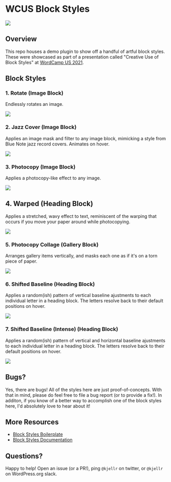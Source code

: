 # WCUS Block Styles

![](https://cldup.com/bS4FW19diq.png)

## Overview

This repo houses a demo plugin to show off a handful of artful block styles. These were showcased as part of a presentation called "Creative Use of Block Styles" at [WordCamp US 2021](http://us.wordcamp.org/2021/).

## Block Styles

### 1. Rotate (Image Block)

Endlessly rotates an image. 

![](https://cldup.com/6h9Cqj_Y0j.gif)

### 2. Jazz Cover (Image Block)

Applies an image mask and filter to any image block, mimicking a style from Blue Note jazz record covers. Animates on hover. 

![](https://cldup.com/qseV9ZbrpL.gif)

### 3. Photocopy (Image Block)

Applies a photocopy-like effect to any image. 

![](https://cldup.com/KIcTCCrfdW.gif)

## 4. Warped (Heading Block)

Applies a stretched, wavy effect to text, reminiscent of the warping that occurs if you move your paper around while photocopying. 

![](https://cldup.com/DelMMyadnv.gif)

### 5. Photocopy Collage (Gallery Block)

Arranges gallery items vertically, and masks each one as if it's on a torn piece of paper. 

![](https://cldup.com/fa9Qx8vGjr.gif)

### 6. Shifted Baseline (Heading Block)

Applies a random(ish) pattern of vertical baseline ajustments to each individual letter in a heading block. The letters resolve back to their default positions on hover. 

![](https://cldup.com/Z9A9WFyQYd.gif)

### 7. Shifted Baseline (Intense) (Heading Block)

Applies a random(ish) pattern of vertical and horizontal baseline ajustments to each individual letter in a heading block. The letters resolve back to their default positions on hover. 

![](https://cldup.com/3NzLIh5GvD.gif)

## Bugs?

Yes, there are bugs! All of the styles here are just proof-of-concepts. With that in mind, please do feel free to file a bug report (or to provide a fix!). In additon, if you know of a better way to accomplish one of the block styles here, I'd absolutely love to hear about it!

## More Resources

- [Block Styles Boilerplate](https://github.com/Automattic/gutenberg-block-styles)
- [Block Styles Documentation](https://developer.wordpress.org/block-editor/reference-guides/block-api/block-styles/)

## Questions? 

Happy to help! Open an issue (or a PR!), ping `@kjellr` on twitter, or `@kjellr` on WordPress.org slack. 
